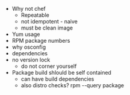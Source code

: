 
 * Why not chef
   * Repeatable
   * not idempotent - naive
   * must be clean image
 * Yum usage
 * RPM package numbers
 * why osconfig
 * dependencies
 * no version lock
   * do not corner yourself
 * Package build shlould be self contained
   * can have build dependencies
   * also distro checks? rpm --query package

<!-- vim: set autoindent expandtab sw=4 syntax=markdown: -->
